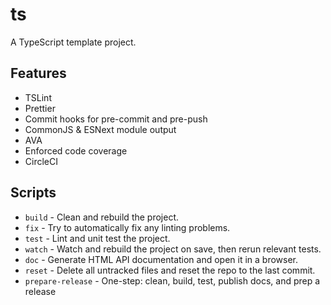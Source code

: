 # ts

A TypeScript template project.

## Features
* TSLint
* Prettier
* Commit hooks for pre-commit and pre-push
* CommonJS & ESNext module output
* AVA
* Enforced code coverage
* CircleCI

## Scripts

- `build` - Clean and rebuild the project.
- `fix` - Try to automatically fix any linting problems.
- `test` - Lint and unit test the project.
- `watch` - Watch and rebuild the project on save, then rerun relevant tests.
- `doc` - Generate HTML API documentation and open it in a browser.
- `reset` - Delete all untracked files and reset the repo to the last commit.
- `prepare-release` - One-step: clean, build, test, publish docs, and prep a release
